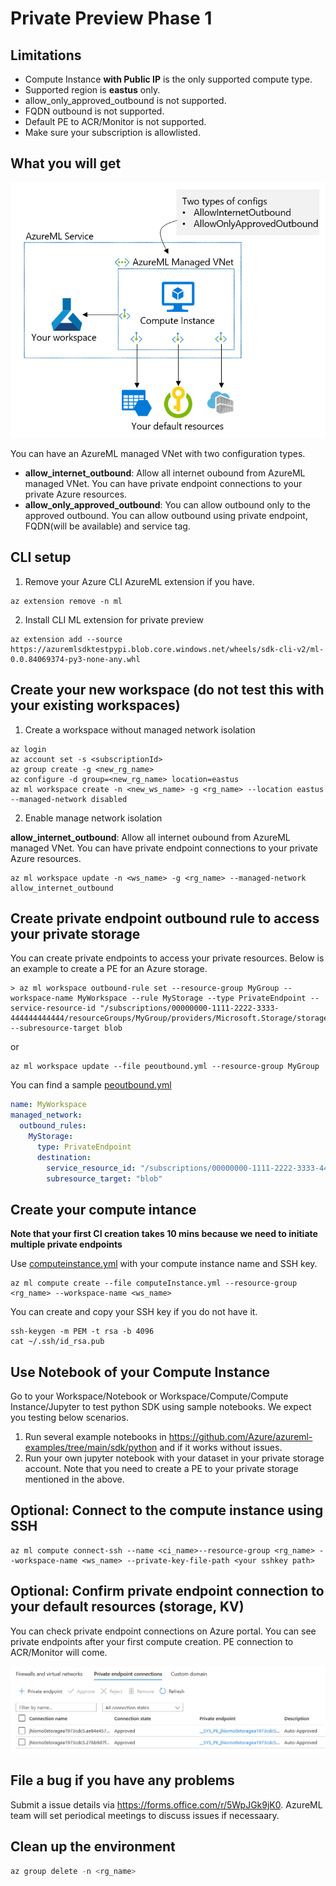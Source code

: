 # Private Preview Phase 1

## Limitations
* Compute Instance **with Public IP** is the only supported compute type.
* Supported region is **eastus** only.
* allow_only_approved_outbound is not supported.
* FQDN outbound is not supported.
* Default PE to ACR/Monitor is not supported.
* Make sure your subscription is allowlisted.

## What you will get

![prprph1 network architecture](prprph1.png)

You can have an AzureML managed VNet with two configuration types.
* **allow_internet_outbound**: Allow all internet oubound from AzureML managed VNet. You can have private endpoint connections to your private Azure resources.
* **allow_only_approved_outbound**: You can allow outbound only to the approved outbound. You can allow outbound using private endpoint, FQDN(will be available) and service tag.

## CLI setup
1. Remove your Azure CLI AzureML extension if you have.

```Azure CLI
az extension remove -n ml
```

2. Install CLI ML extension for private preview

```Azure CLI
az extension add --source https://azuremlsdktestpypi.blob.core.windows.net/wheels/sdk-cli-v2/ml-0.0.84069374-py3-none-any.whl
```

## Create your new workspace (do not test this with your existing workspaces)

1. Create a workspace without managed network isolation

```Azure CLI
az login
az account set -s <subscriptionId>
az group create -g <new_rg_name>
az configure -d group=<new_rg_name> location=eastus
az ml workspace create -n <new_ws_name> -g <rg_name> --location eastus --managed-network disabled
```

2. Enable manage network isolation

**allow_internet_outbound**: Allow all internet oubound from AzureML managed VNet. You can have private endpoint connections to your private Azure resources.

```Azure CLI
az ml workspace update -n <ws_name> -g <rg_name> --managed-network allow_internet_outbound
```

<!---
or

**allow_only_approved_outbound**: You can allow outbound only to the approved outbound. You can allow outbound using private endpoint, FQDN(will be available) and service tag.

```Azure CLI
az ml workspace update -n <ws_name> -g <rg_name> --managed-network allow_only_approved_outbound
```
--->

## Create private endpoint outbound rule to access your private storage
You can create private endpoints to access your private resources. Below is an example to create a PE for an Azure storage.

```Azure CLI
> az ml workspace outbound-rule set --resource-group MyGroup --workspace-name MyWorkspace --rule MyStorage --type PrivateEndpoint --service-resource-id "/subscriptions/00000000-1111-2222-3333-444444444444/resourceGroups/MyGroup/providers/Microsoft.Storage/storageAccounts/MyAccount" --subresource-target blob
```
or
```Azure CLI
az ml workspace update --file peoutbound.yml --resource-group MyGroup
```
You can find a sample [peoutbound.yml](peoutbound.yml)

```YAML
name: MyWorkspace
managed_network:
  outbound_rules:
    MyStorage:
      type: PrivateEndpoint
      destination:
        service_resource_id: "/subscriptions/00000000-1111-2222-3333-444444444444/resourceGroups/MyGroup/providers/Microsoft.Storage/storageAccounts/MyAccount"
        subresource_target: "blob"
```

## Create your compute intance

**Note that your first CI creation takes 10 mins because we need to initiate multiple private endpoints**

Use [computeinstance.yml](computeinstance.yml) with your compute instance name and SSH key.
```Azure CLI
az ml compute create --file computeInstance.yml --resource-group <rg_name> --workspace-name <ws_name> 
```

You can create and copy your SSH key if you do not have it.

```CLI
ssh-keygen -m PEM -t rsa -b 4096
cat ~/.ssh/id_rsa.pub
```

## Use Notebook of your Compute Instance

Go to your Workspace/Notebook or Workspace/Compute/Compute Instance/Jupyter to test python SDK using sample notebooks. We expect you testing below scenarios.

1. Run several example notebooks in https://github.com/Azure/azureml-examples/tree/main/sdk/python and if it works without issues.
2. Run your own jupyter notebook with your dataset in your private storage account. Note that you need to create a PE to your private storage mentioned in the above.

## Optional: Connect to the compute instance using SSH

```Azure CLI
az ml compute connect-ssh --name <ci_name>--resource-group <rg_name> --workspace-name <ws_name> --private-key-file-path <your sshkey path>
```

## Optional: Confirm private endpoint connection to your default resources (storage, KV)

You can check private endpoint connections on Azure portal. You can see private endpoints after your first compute creation. PE connection to ACR/Monitor will come.

![storage pe](storagepe.png)

<!---
## Optional: Create a service tag outbound

```Azure CLI
az ml workspace outbound-rule set --resource-group MyGroup --workspace-name MyWorkspace --rule MyAzureSerivce --type ServiceTag --service-tag DataFactory --port-ranges "80, 8080-8089" --protocol TCP
```
or
```Azure CLI
az ml workspace update --file servicetag.yml --resource-group MyGroup
```
You can find a sample [servicetag.yml](servicetag.yml).

```YAML
name: "MyWorkspace"
managed_network:
  outbound_rules:
    MyAzureSerivce:
      type: "ServiceTag"
      destination:
        service_tag: "DataFactory"
        port_ranges: "80, 8080-8089"
        protocol: "TCP"
```
--->

## File a bug if you have any problems
Submit a issue details via https://forms.office.com/r/5WpJGk9jK0.
AzureML team will set periodical meetings to discuss issues if necessaary.

## Clean up the environment

```python
az group delete -n <rg_name>
```
